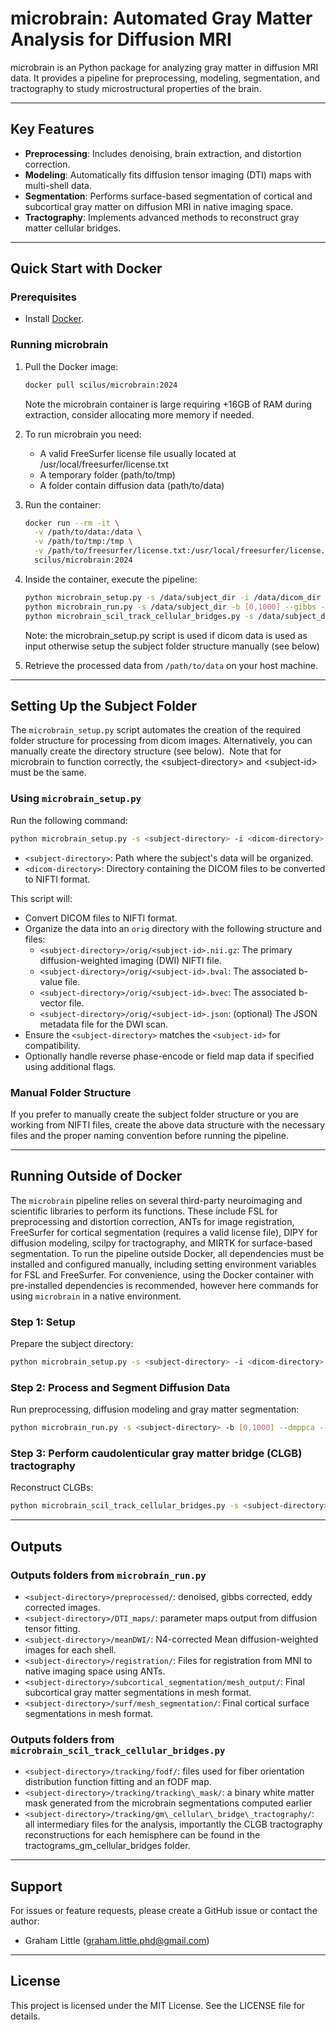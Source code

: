 # microbrain: Automated Gray Matter Analysis for Diffusion MRI

microbrain is an Python package for analyzing gray matter in diffusion MRI data. It provides a pipeline for preprocessing, modeling, segmentation, and tractography to study microstructural properties of the brain.&#x20;

---

## Key Features

- **Preprocessing**: Includes denoising, brain extraction, and distortion correction.
- **Modeling**: Automatically fits diffusion tensor imaging (DTI) maps with multi-shell data.
- **Segmentation**: Performs surface-based segmentation of cortical and subcortical gray matter on diffusion MRI in native imaging space.
- **Tractography**: Implements advanced methods to reconstruct gray matter cellular bridges.

---

## Quick Start with Docker

### Prerequisites

- Install [Docker](https://www.docker.com/).

### Running microbrain

1. Pull the Docker image:

   ```bash
   docker pull scilus/microbrain:2024
   ```

   Note the microbrain container is large requiring +16GB of RAM during extraction, consider allocating more memory if needed.

2. To run microbrain you need:

   - A valid FreeSurfer license file usually located at /usr/local/freesurfer/license.txt
   - A temporary folder (path/to/tmp)
   - A folder contain diffusion data (path/to/data)

3. Run the container:

   ```bash
   docker run --rm -it \
     -v /path/to/data:/data \
     -v /path/to/tmp:/tmp \
     -v /path/to/freesurfer/license.txt:/usr/local/freesurfer/license.txt \
     scilus/microbrain:2024
   ```

4. Inside the container, execute the pipeline:

   ```bash
   python microbrain_setup.py -s /data/subject_dir -i /data/dicom_dir
   python microbrain_run.py -s /data/subject_dir -b [0,1000] --gibbs --dmppca --eddy --mbrain-seg --mbrain-cort
   python microbrain_scil_track_cellular_bridges.py -s /data/subject_dir
   ```

   Note: the microbrain\_setup.py script is used if dicom data is used as input otherwise setup the subject folder structure manually (see below)

5. Retrieve the processed data from `/path/to/data` on your host machine.

---

## Setting Up the Subject Folder

The `microbrain_setup.py` script automates the creation of the required folder structure for processing from dicom images.  Alternatively, you can manually create the directory structure (see below).  Note that for microbrain to function correctly, the \<subject-directory> and \<subject-id> must be the same.

### Using `microbrain_setup.py`

Run the following command:

```bash
python microbrain_setup.py -s <subject-directory> -i <dicom-directory>
```

- `<subject-directory>`: Path where the subject's data will be organized.
- `<dicom-directory>`: Directory containing the DICOM files to be converted to NIFTI format.

This script will:

- Convert DICOM files to NIFTI format.
- Organize the data into an `orig` directory with the following structure and files:
  - `<subject-directory>/orig/<subject-id>.nii.gz`: The primary diffusion-weighted imaging (DWI) NIFTI file.
  - `<subject-directory>/orig/<subject-id>.bval`: The associated b-value file.
  - `<subject-directory>/orig/<subject-id>.bvec`: The associated b-vector file.
  - `<subject-directory>/orig/<subject-id>.json`: (optional) The JSON metadata file for the DWI scan.
- Ensure the `<subject-directory>` matches the `<subject-id>` for compatibility.
- Optionally handle reverse phase-encode or field map data if specified using additional flags.

### Manual Folder Structure

If you prefer to manually create the subject folder structure or you are working from NIFTI files, create the above data structure with the necessary files and the proper naming convention before running the pipeline.

---

## Running Outside of Docker

The `microbrain` pipeline relies on several third-party neuroimaging and scientific libraries to perform its functions. These include FSL for preprocessing and distortion correction, ANTs for image registration, FreeSurfer for cortical segmentation (requires a valid license file), DIPY for diffusion modeling, scilpy for tractography, and MIRTK for surface-based segmentation. To run the pipeline outside Docker, all dependencies must be installed and configured manually, including setting environment variables for FSL and FreeSurfer. For convenience, using the Docker container with pre-installed dependencies is recommended, however here commands for using `microbrain` in a native environment.

### Step 1: Setup

Prepare the subject directory:

```bash
python microbrain_setup.py -s <subject-directory> -i <dicom-directory>
```

### Step 2: Process and Segment Diffusion Data

Run preprocessing, diffusion modeling and gray matter segmentation:

```bash
python microbrain_run.py -s <subject-directory> -b [0,1000] --dmppca --eddy --mbrain-seg --mbrain-cort
```

### Step 3: Perform caudolenticular gray matter bridge (CLGB) tractography

Reconstruct CLGBs:

```bash
python microbrain_scil_track_cellular_bridges.py -s <subject-directory>
```

---

## Outputs

### Outputs folders from `microbrain_run.py`

- `<subject-directory>/preprocessed/`: denoised, gibbs corrected, eddy corrected images.&#x20;
- `<subject-directory>/DTI_maps/`: parameter maps output from diffusion tensor fitting.
- `<subject-directory>/meanDWI/`: N4-corrected Mean diffusion-weighted images for each shell.
- `<subject-directory>/registration/`: Files for registration from MNI to native imaging space using ANTs.
- `<subject-directory>/subcortical_segmentation/mesh_output/`: Final subcortical gray matter segmentations in mesh format.
- `<subject-directory>/surf/mesh_segmentation/`: Final cortical surface segmentations in mesh format.

### Outputs folders from `microbrain_scil_track_cellular_bridges.py`

- `<subject-directory>/tracking/fodf/`: files used for fiber orientation distribution function fitting and an fODF map.
- `<subject-directory>/tracking/tracking\_mask/`: a binary white matter mask generated from the microbrain segmentations computed earlier
- `<subject-directory>/tracking/gm\_cellular\_bridge\_tractography/`: all intermediary files for the analysis, importantly the CLGB tractography reconstructions for each hemisphere can be found in the tractograms\_gm\_cellular\_bridges folder.

---

## Support

For issues or feature requests, please create a GitHub issue or contact the author:

- Graham Little ([graham.little.phd@gmail.com](mailto\:graham.little.phd@gmail.com))

---

## License

This project is licensed under the MIT License. See the LICENSE file for details.

